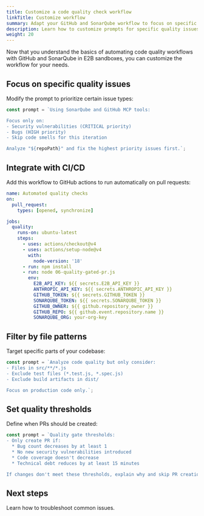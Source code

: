 ```yaml
---
title: Customize a code quality check workflow
linkTitle: Customize workflow
summary: Adapt your GitHub and SonarQube workflow to focus on specific quality issues, integrate with CI/CD, and set custom thresholds.
description: Learn how to customize prompts for specific quality issues, filter by file patterns, set quality thresholds, and integrate your workflow with GitHub Actions for automated code quality checks.
weight: 20
---
```


Now that you understand the basics of automating code quality workflows with
GitHub and SonarQube in E2B sandboxes, you can customize the workflow
for your needs.

## Focus on specific quality issues

Modify the prompt to prioritize certain issue types:

```javascript
const prompt = `Using SonarQube and GitHub MCP tools:

Focus only on:
- Security vulnerabilities (CRITICAL priority)
- Bugs (HIGH priority)
- Skip code smells for this iteration

Analyze "${repoPath}" and fix the highest priority issues first.`;
```

## Integrate with CI/CD

Add this workflow to GitHub actions to run automatically on pull requests:

```yaml
name: Automated quality checks
on:
  pull_request:
    types: [opened, synchronize]

jobs:
  quality:
    runs-on: ubuntu-latest
    steps:
      - uses: actions/checkout@v4
      - uses: actions/setup-node@v4
        with:
          node-version: '18'
      - run: npm install
      - run: node 06-quality-gated-pr.js
        env:
          E2B_API_KEY: ${{ secrets.E2B_API_KEY }}
          ANTHROPIC_API_KEY: ${{ secrets.ANTHROPIC_API_KEY }}
          GITHUB_TOKEN: ${{ secrets.GITHUB_TOKEN }}
          SONARQUBE_TOKEN: ${{ secrets.SONARQUBE_TOKEN }}
          GITHUB_OWNER: ${{ github.repository_owner }}
          GITHUB_REPO: ${{ github.event.repository.name }}
          SONARQUBE_ORG: your-org-key
```

## Filter by file patterns

Target specific parts of your codebase:

```javascript
const prompt = `Analyze code quality but only consider:
- Files in src/**/*.js
- Exclude test files (*.test.js, *.spec.js)
- Exclude build artifacts in dist/

Focus on production code only.`;
```

## Set quality thresholds

Define when PRs should be created:

```javascript
const prompt = `Quality gate thresholds:
- Only create PR if:
  * Bug count decreases by at least 1
  * No new security vulnerabilities introduced
  * Code coverage doesn't decrease
  * Technical debt reduces by at least 15 minutes

If changes don't meet these thresholds, explain why and skip PR creation.`;
```

## Next steps

Learn how to troubleshoot common issues.

